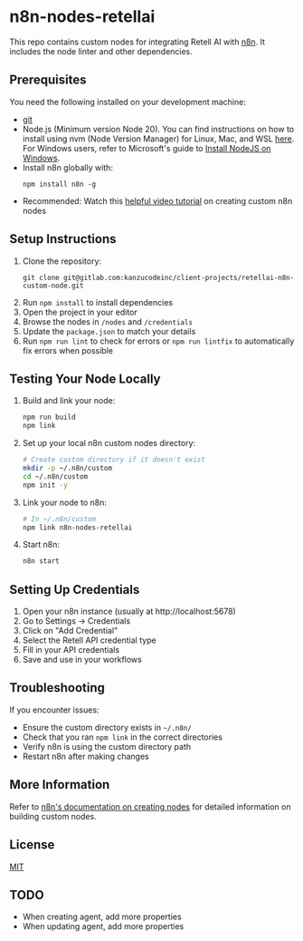 # n8n-nodes-retellai

This repo contains custom nodes for integrating Retell AI with [n8n](n8n.io). It includes the node linter and other dependencies.

## Prerequisites

You need the following installed on your development machine:

* [git](https://git-scm.com/downloads)
* Node.js (Minimum version Node 20). You can find instructions on how to install using nvm (Node Version Manager) for Linux, Mac, and WSL [here](https://github.com/nvm-sh/nvm). For Windows users, refer to Microsoft's guide to [Install NodeJS on Windows](https://docs.microsoft.com/en-us/windows/dev-environment/javascript/nodejs-on-windows).
* Install n8n globally with:
  ```
  npm install n8n -g
  ```
* Recommended: Watch this [helpful video tutorial](https://www.youtube.com/watch?v=nX_8OVhUVSY) on creating custom n8n nodes

## Setup Instructions

1. Clone the repository:
   ```
   git clone git@gitlab.com:kanzucodeinc/client-projects/retellai-n8n-custom-node.git
   ```
2. Run `npm install` to install dependencies
3. Open the project in your editor
4. Browse the nodes in `/nodes` and `/credentials`
5. Update the `package.json` to match your details
6. Run `npm run lint` to check for errors or `npm run lintfix` to automatically fix errors when possible

## Testing Your Node Locally

1. Build and link your node:
   ```bash
   npm run build
   npm link
   ```

2. Set up your local n8n custom nodes directory:
   ```bash
   # Create custom directory if it doesn't exist
   mkdir -p ~/.n8n/custom
   cd ~/.n8n/custom
   npm init -y
   ```

3. Link your node to n8n:
   ```bash
   # In ~/.n8n/custom
   npm link n8n-nodes-retellai
   ```

4. Start n8n:
   ```bash
   n8n start
   ```

## Setting Up Credentials

1. Open your n8n instance (usually at http://localhost:5678)
2. Go to Settings → Credentials
3. Click on "Add Credential"
4. Select the Retell API credential type
5. Fill in your API credentials
6. Save and use in your workflows

## Troubleshooting

If you encounter issues:
- Ensure the custom directory exists in `~/.n8n/`
- Check that you ran `npm link` in the correct directories
- Verify n8n is using the custom directory path
- Restart n8n after making changes

## More Information

Refer to [n8n's documentation on creating nodes](https://docs.n8n.io/integrations/creating-nodes/) for detailed information on building custom nodes.

## License

[MIT](https://github.com/n8n-io/n8n-nodes-starter/blob/master/LICENSE.md)

## TODO
- When creating agent, add more properties
- When updating agent, add more properties


